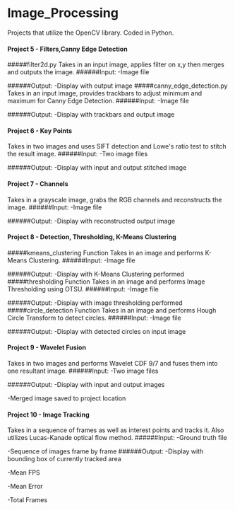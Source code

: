 # Image_Processing
Projects that utilize the OpenCV library. Coded in Python.
#### Project 5 - Filters,Canny Edge Detection
#####filter2d.py
Takes in an input image, applies filter on x,y then merges and outputs the image.
######Input: 
  -Image file 

######Output:
  -Display with output image
#####canny_edge_detection.py
Takes in an input image, provides trackbars to adjust minimum and maximum for Canny Edge Detection.
######Input: 
  -Image file 

######Output:
  -Display with trackbars and output image

#### Project 6 - Key Points
Takes in two images and uses SIFT detection and Lowe's ratio test to stitch the result image. 
######Input: 
  -Two image files 

######Output:
  -Display with input and output stitched image

#### Project 7 - Channels
Takes in a grayscale image, grabs the RGB channels and reconstructs the image.
######Input: 
  -Image file 

######Output:
  -Display with reconstructed output image

#### Project 8 - Detection, Thresholding, K-Means Clustering
#####kmeans_clustering Function
Takes in an image and performs K-Means Clustering.
######Input: 
  -Image file

######Output:
  -Display with K-Means Clustering performed
#####thresholding Function
Takes in an image and performs Image Thresholding using OTSU.
######Input: 
  -Image file

######Output:
  -Display with image thresholding performed
#####circle_detection Function
Takes in an image and performs Hough Circle Transform to detect circles.
######Input: 
  -Image file

######Output:
  -Display with detected circles on input image

  
#### Project 9 - Wavelet Fusion
Takes in two images and performs Wavelet CDF 9/7 and fuses them into one resultant image.
######Input: 
  -Two image files 

######Output:
  -Display with input and output images
  
  -Merged image saved to project location

#### Project 10 - Image Tracking
Takes in a sequence of frames as well as interest points and tracks it.
Also utilizes Lucas-Kanade optical flow method.
######Input: 
  -Ground truth file
  
  -Sequence of images frame by frame
######Output:
  -Display with bounding box of currently tracked area
  
  -Mean FPS
  
  -Mean Error
  
  -Total Frames
